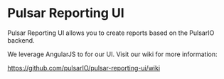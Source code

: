 Pulsar Reporting UI
===================

Pulsar Reporting UI allows you to create reports based on the PulsarIO backend.

We leverage AngularJS to for our UI. Visit our wiki for more information:

https://github.com/pulsarIO/pulsar-reporting-ui/wiki
